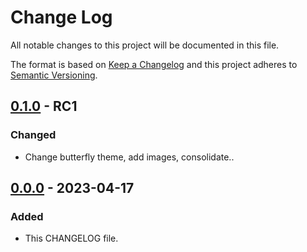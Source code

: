 # Change Log
All notable changes to this project will be documented in this file.

The format is based on [Keep a Changelog](http://keepachangelog.com/)
and this project adheres to [Semantic Versioning](http://semver.org/).

## [0.1.0] - RC1

### Changed

 - Change butterfly theme, add images, consolidate..

## [0.0.0] - 2023-04-17

### Added

 - This CHANGELOG file.

[0.1.0]: https://github.com/internetguru/internetguru.github.io/compare/v0.0.0...staging
[0.0.0]: https://github.com/internetguru/internetguru.github.io/releases/tag/v0.0.0
